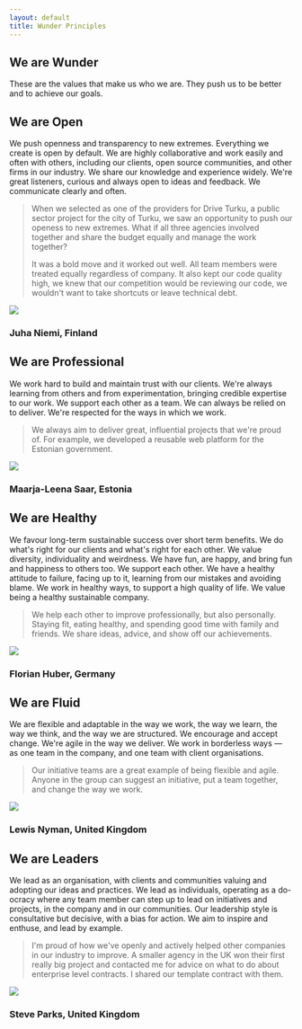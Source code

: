 ```yaml
---
layout: default
title: Wunder Principles
---
```


## We are Wunder

These are the values that make us who we are. They push us to be better and to achieve our goals.

## We are Open

We push openness and transparency to new extremes. Everything we create is open by default. We are highly collaborative and work easily and often with others, including our clients, open source communities, and other firms in our industry. We share our knowledge and experience widely. We're great listeners, curious and always open to ideas and feedback. We communicate clearly and often.

> When we selected as one of the providers for Drive Turku, a public sector project for the city of Turku, we saw an opportunity to push our openess to new extremes. What if all three agencies involved together and share the budget equally and manage the work together?
>
> It was a bold move and it worked out well. All team members were treated equally regardless of company. It also kept our code quality high, we knew that our competition would be reviewing our code, we wouldn't want to take shortcuts or leave technical debt.

<div class="blockquote-cite"><img class="blockquote-cite__image" src="https:\/\/hub.wunder.io\/sites\/default\/files\/styles\/medium\/public\/pictures\/juha-niemi.png?itok=hOBMvr2S"/>
  <h3 class="blockquote-cite__name">Juha Niemi, Finland</h3>
</div>

## We are Professional

We work hard to build and maintain trust with our clients. We're always learning from others and from experimentation, bringing credible expertise to our work. We support each other as a team. We can always be relied on to deliver. We're respected for the ways in which we work.

> We always aim to deliver great, influential projects that we're proud of. For example, we developed a reusable web platform for the Estonian government.

<div class="blockquote-cite blockquote-cite--maraja-leena-s"><img class="blockquote-cite__image" src="https:\/\/hub.wunder.io\/sites\/default\/files\/styles\/medium\/public\/pictures\/maarjaleena-saar.jpg.png?itok=ur7hSkYx"/>
  <h3 class="blockquote-cite__name">Maarja-Leena Saar, Estonia</h3>
</div>

## We are Healthy

We favour long-term sustainable success over short term benefits. We do what's right for our clients and what's right for each other. We value diversity, individuality and weirdness. We have fun, are happy, and bring fun and happiness to others too. We support each other. We have a healthy attitude to failure, facing up to it, learning from our mistakes and avoiding blame. We work in healthy ways, to support a high quality of life. We value being a healthy sustainable company.

> We help each other to improve professionally, but also personally. Staying fit, eating healthy, and spending good time with family and friends. We share ideas, advice, and show off our achievements.

<div class="blockquote-cite blockquote-cite--florian-h"><img class="blockquote-cite__image" src="https:\/\/hub.wunder.io\/sites\/default\/files\/styles\/medium\/public\/pictures\/florian-huber_wunderkraut.jpg.png?itok=2tPuss71"/>
  <h3 class="blockquote-cite__name">Florian Huber, Germany</h3>
</div>

## We are Fluid

We are flexible and adaptable in the way we work, the way we learn, the way we think, and the way we are structured. We encourage and accept change. We're agile in the way we deliver. We work in borderless ways — as one team in the company, and one team with client organisations.

> Our initiative teams are a great example of being flexible and agile. Anyone in the group can suggest an initiative, put a team together, and change the way we work.

<div class="blockquote-cite"><img class="blockquote-cite__image" src="https:\/\/hub.wunder.io\/sites\/default\/files\/styles\/medium\/public\/pictures\/Lewis.jpg.png?itok=B4lNxcfm"/>
  <h3 class="blockquote-cite__name">Lewis Nyman, United Kingdom</h3>
</div>


## We are Leaders

We lead as an organisation, with clients and communities valuing and adopting our ideas and practices. We lead as individuals, operating as a do-ocracy where any team member can step up to lead on initiatives and projects, in the company and in our communities. Our leadership style is consultative but decisive, with a bias for action. We aim to inspire and enthuse, and lead by example.

> I'm proud of how we've openly and actively helped other companies in our industry to improve. A smaller agency in the UK won their first really big project and contacted me for advice on what to do about enterprise level contracts. I shared our template contract with them.

<div class="blockquote-cite"><img class="blockquote-cite__image" src="https:\/\/hub.wunder.io\/sites\/default\/files\/styles\/medium\/public\/pictures\/SteveP.jpg.png?itok=osLT7GqM"/>
  <h3 class="blockquote-cite__name">Steve Parks, United Kingdom</h3>
</div>
